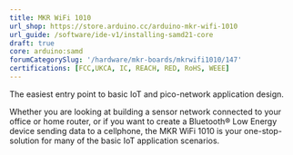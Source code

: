```yaml
---
title: MKR WiFi 1010
url_shop: https://store.arduino.cc/arduino-mkr-wifi-1010
url_guide: /software/ide-v1/installing-samd21-core
draft: true
core: arduino:samd
forumCategorySlug: '/hardware/mkr-boards/mkrwifi1010/147'
certifications: [FCC,UKCA, IC, REACH, RED, RoHS, WEEE]
---
```


<SubTitle>The easiest entry point to basic IoT and pico-network application design.</SubTitle>

Whether you are looking at building a sensor network connected to your office or home router, or if you want to create a Bluetooth® Low Energy device sending data to a cellphone, the MKR WiFi 1010 is your one-stop-solution for many of the basic IoT application scenarios.